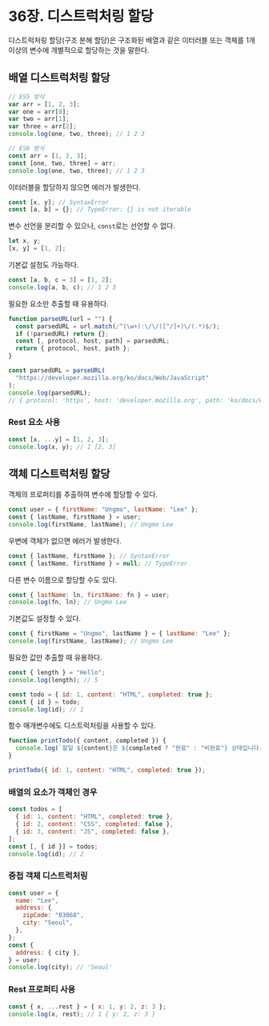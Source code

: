 # 36장. 디스트럭처링 할당

디스트럭처링 할당(구조 분해 할당)은 구조화된 배열과 같은 이터러블 또는 객체를 1개 이상의 변수에 개별적으로 할당하는 것을 말한다.

## 배열 디스트럭처링 할당

```js
// ES5 방식
var arr = [1, 2, 3];
var one = arr[0];
var two = arr[1];
var three = arr[2];
console.log(one, two, three); // 1 2 3

// ES6 방식
const arr = [1, 2, 3];
const [one, two, three] = arr;
console.log(one, two, three); // 1 2 3
```

이터러블을 할당하지 않으면 에러가 발생한다.

```js
const [x, y]; // SyntaxError
const [a, b] = {}; // TypeError: {} is not iterable
```

변수 선언을 분리할 수 있으나, `const`로는 선언할 수 없다.

```js
let x, y;
[x, y] = [1, 2];
```

기본값 설정도 가능하다.

```js
const [a, b, c = 3] = [1, 2];
console.log(a, b, c); // 1 2 3
```

필요한 요소만 추출할 때 유용하다.

```js
function parseURL(url = "") {
  const parsedURL = url.match(/^(\w+):\/\/([^/]+)\/(.*)$/);
  if (!parsedURL) return {};
  const [, protocol, host, path] = parsedURL;
  return { protocol, host, path };
}

const parsedURL = parseURL(
  "https://developer.mozilla.org/ko/docs/Web/JavaScript"
);
console.log(parsedURL);
// { protocol: 'https', host: 'developer.mozilla.org', path: 'ko/docs/Web/JavaScript' }
```

### Rest 요소 사용

```js
const [x, ...y] = [1, 2, 3];
console.log(x, y); // 1 [2, 3]
```

## 객체 디스트럭처링 할당

객체의 프로퍼티를 추출하여 변수에 할당할 수 있다.

```js
const user = { firstName: "Ungmo", lastName: "Lee" };
const { lastName, firstName } = user;
console.log(firstName, lastName); // Ungmo Lee
```

우변에 객체가 없으면 에러가 발생한다.

```js
const { lastName, firstName }; // SyntaxError
const { lastName, firstName } = null; // TypeError
```

다른 변수 이름으로 할당할 수도 있다.

```js
const { lastName: ln, firstName: fn } = user;
console.log(fn, ln); // Ungmo Lee
```

기본값도 설정할 수 있다.

```js
const { firstName = "Ungmo", lastName } = { lastName: "Lee" };
console.log(firstName, lastName); // Ungmo Lee
```

필요한 값만 추출할 때 유용하다.

```js
const { length } = "Hello";
console.log(length); // 5

const todo = { id: 1, content: "HTML", completed: true };
const { id } = todo;
console.log(id); // 1
```

함수 매개변수에도 디스트럭처링을 사용할 수 있다.

```js
function printTodo({ content, completed }) {
  console.log(`할일 ${content}은 ${completed ? "완료" : "비완료"} 상태입니다.`);
}

printTodo({ id: 1, content: "HTML", completed: true });
```

### 배열의 요소가 객체인 경우

```js
const todos = [
  { id: 1, content: "HTML", completed: true },
  { id: 2, content: "CSS", completed: false },
  { id: 3, content: "JS", completed: false },
];
const [, { id }] = todos;
console.log(id); // 2
```

### 중첩 객체 디스트럭처링

```js
const user = {
  name: "Lee",
  address: {
    zipCode: "03068",
    city: "Seoul",
  },
};
const {
  address: { city },
} = user;
console.log(city); // 'Seoul'
```

### Rest 프로퍼티 사용

```js
const { x, ...rest } = { x: 1, y: 2, z: 3 };
console.log(x, rest); // 1 { y: 2, z: 3 }
```
